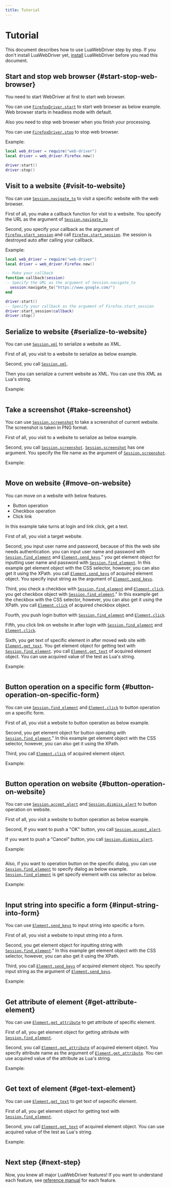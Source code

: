 ```yaml
---
title: Tutorial
---
```


# Tutorial

This document describes how to use LuaWebDriver step by step. If you don't install LuaWebDriver yet, [install][install] LuaWebDriver before you read this document.

## Start and stop web browser {#start-stop-web-browser}

You need to start WebDriver at first to start web browser.

You can use [`FirefoxDriver.start`][firefoxdriver-start] to start web browser as below example.
Web browser starts in headless mode with default.

Also you need to stop web browser when you finish your processing.

You can use [`FirefoxDriver.stop`][firefoxdriver-stop] to stop web browser.

Example:

```lua
local web_driver = require("web-driver")
local driver = web_driver.Firefox.new()

driver:start()
driver:stop()
```

## Visit to a website {#visit-to-website}

You can use [`Session.navigate_to`][session-navigate-to] to visit a specific website with the web browser.

First of all, you make a callback function for visit to a website.
You specify the URL as the argument of [`Session.navigate_to`][session-navigate-to]

Second, you specify your callback as the argument of [`Firefox.start_session`][firefox-start-session] and call [`Firefox.start_session`][firefox-start-session].
the session is destroyed auto after calling your callback.

Example:

```lua
local web_driver = require("web-driver")
local driver = web_driver.Firefox.new()

-- Make your callback
function callback(session)
-- Specify the URL as the argument of Session.navigate_to
  session:navigate_to("https://www.google.com/")
end

driver:start()
-- Specify your callback as the argument of Firefox.start_session
driver:start_session(callback)
driver:stop()
```

## Serialize to website {#serialize-to-website}

You can use [`Session.xml`][session-xml] to serialize a website as XML.

First of all, you visit to a website to serialize as below example.

Second, you call [`Session.xml`][session-xml].

Then you can serialize a current website as XML.
You can use this XML as Lua's string.

Example:

```lua
```

## Take a screenshot {#take-screenshot}

You can use [`Session.screenshot`][session-screenshot] to take a screenshot of current website.
The screenshot is taken in PNG format.

First of all, you visit to a website to serialize as below example.

Second, you call [`Session.screenshot`][session-screenshot].
[`Session.screenshot`][session-screenshot] has one argument.
You specify the file name as the argument of [`Session.screenshot`][session-screenshot].

Example:

```lua
```

## Move on website {#move-on-website}

You can move on a website with below features.

* Button operation
* Checkbox operation
* Click link

In this example take turns at login and link click, get a text.

First of all, you visit a target website.

Second, you input user name and password, because of this the web site needs authentication.
you can input user name and password with [`Session.find_element`][session-find-element] and [`Element.send_keys`][element-send-keys]."
you get element object for inputting user name and password with [`Session.find_element`][session-find-element].
In this example get element object with the CSS selector, however, you can also get it using the XPath.
you call [`Element.send_keys`][element-send-keys] of acquired element object.
You specify input string as the argument of [`Element.send_keys`][element-send-keys].

Third, you check a checkbox with [`Session.find_element`][session-find-element] and [`Element.click`][element-click].
you get checkbox object with [`Session.find_element`][session-find-element]."
In this example get the checkbox with the CSS selector, however, you can also get it using the XPath.
you call [`Element.click`][element-click] of acquired checkbox object.

Fourth, you push login button with [`Session.find_element`][session-find-element] and [`Element.click`][element-click].

Fifth, you click link on website in after login with [`Session.find_element`][session-find-element] and [`Element.click`][element-click].

Sixth, you get text of specific element in after moved web site with [`Element.get_text`][element-get-text].
You get element object for getting text with [`Session.find_element`][session-find-element].
you call [`Element.get_text`][element-get-text] of acquired element object.
You can use acquired value of the test as Lua's string.

Example:

```lua
```

## Button operation on a specific form {#button-operation-on-specific-form}

You can use [`Session.find_element`][session-find-element] and [`Element.click`][element-click] to button operation on a specific form.

First of all, you visit a website to button operation as below example.

Second, you get element object for button operating with [`Session.find_element`][session-find-element]."
In this example get element object with the CSS selector, however, you can also get it using the XPath.

Third, you call [`Element.click`][element-click] of acquired element object.

Example:

```lua

```

## Button operation on website {#button-operation-on-website}

You can use [`Session.accept_alert`][session-accept-alert] and [`Session.dismiss_alert`][session-dismiss-alert] to button operation on website.

First of all, you visit a website to button operation as below example.

Second, If you want to push a "OK" button, you call [`Session.accept_alert`][session-accept-alert].

If you want to push a "Cancel" button, you call [`Session.dismiss_alert`][session-dismiss-alert].

Example:

```lua

```

Also, if you want to operation button on the specific dialog, you can use [`Session.find_element`][session-find-element] to specify dialog as below example.
[`Session.find_element`][session-find-element] is get specify element with css selector as below.

Example:

```lua

```

## Input string into specific a form {#input-string-into-form}

You can use [`Element.send_keys`][element-send-keys] to input string into specific a form.

First of all, you visit a website to input string into a form.

Second, you get element object for inputting string with [`Session.find_element`][session-find-element]."
In this example get element object with the CSS selector, however, you can also get it using the XPath.

Third, you call [`Element.send_keys`][element-send-keys] of acquired element object.
You specify input string as the argument of [`Element.send_keys`][element-send-keys].

Example:

```lua
```

## Get attribute of element {#get-attribute-element}

You can use [`Element.get_attribute`][element-get-attribute] to get attribute of specific element.

First of all, you get element object for getting attribute with [`Session.find_element`][session-find-element].

Second, you call [`Element.get_attribute`][element-get-attribute] of acquired element object.
You specify attribute name as the argument of [`Element.get_attribute`][element-get-attribute].
You can use acquired value of the attribute as Lua's string.

Example:

```lua
```

## Get text of element {#get-text-element}

You can use [`Element.get_text`][element-get-text] to get text of sepecific element.

First of all, you get element object for getting text with [`Session.find_element`][session-find-element].

Second, you call [`Element.get_text`][element-get-text] of acquired element object.
You can use acquired value of the test as Lua's string.

Example:

```lua
```

## Next step {#next-step}

Now, you knew all major LuaWebDriver features! If you want to understand each feature, see [reference manual][reference] for each feature.


[install]:../install/

[webdriver-create]:../reference/webdriver.html#create

[firefoxdriver-start]:../reference/firefoxdriver.html#start

[firefoxdriver-stop]:../reference/firefoxdriver.html#stop

[firefox-start-session]:../reference/firefox.html#start_session

[session-navigate-to]:../reference/session.html#navigate_to

[session-xml]:../reference/session.html#xml

[session-screenshot]:../reference/session.html#screenshot

[session-back]:../reference/session.html#back

[session-forward]:../reference/session.html#forward

[session-accept-alert]:../reference/session.html#accept_alert

[session-dismiss-alert]:../reference/session.html#dismiss_alert

[session-find-element]:../reference/session.html#find_element

[element-send-keys]:../reference/element.html#send_keys

[element-click]:../reference/element.html#click

[element-get-attribute]:../reference/element.html#get_attribute

[element-get-text]:../reference/element.html#text

[reference]:../reference/
